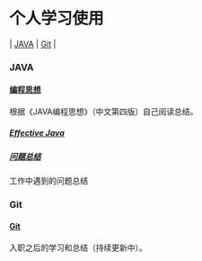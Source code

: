 # 个人学习使用
| [JAVA](#JAVA) | [Git](#Git) |

### JAVA
   #### [编程思想](Java/编程思想.md)
   根据《JAVA编程思想》（中文第四版）自己阅读总结。
   ##### [Effective Java](Java/Effective%20Java.md)
   
   ##### [问题总结](Java/working.md)
   工作中遇到的问题总结
   
### Git
   #### [Git](Git/Git.md)
   入职之后的学习和总结（持续更新中）。

